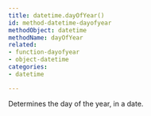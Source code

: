 ```yaml
---
title: datetime.dayOfYear()
id: method-datetime-dayofyear
methodObject: datetime
methodName: dayOfYear
related:
- function-dayofyear
- object-datetime
categories:
- datetime

---
```


Determines the day of the year, in a date.